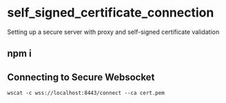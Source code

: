 # self_signed_certificate_connection
Setting up a secure server with proxy and self-signed certificate validation

## npm i 


## Connecting to Secure Websocket
```
wscat -c wss://localhost:8443/connect --ca cert.pem
```
